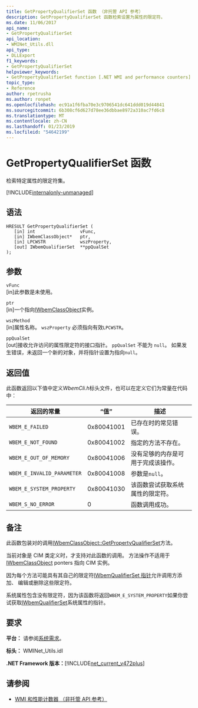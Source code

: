 ```yaml
---
title: GetPropertyQualifierSet 函数 （非托管 API 参考）
description: GetPropertyQualifierSet 函数检索设置为属性的限定符。
ms.date: 11/06/2017
api_name:
- GetPropertyQualifierSet
api_location:
- WMINet_Utils.dll
api_type:
- DLLExport
f1_keywords:
- GetPropertyQualifierSet
helpviewer_keywords:
- GetPropertyQualifierSet function [.NET WMI and performance counters]
topic_type:
- Reference
author: rpetrusha
ms.author: ronpet
ms.openlocfilehash: ec91a1f6fba70e3c9706541dc641ddd019d44841
ms.sourcegitcommit: 6b308cf6d627d78ee36dbbae8972a310ac7fd6c8
ms.translationtype: MT
ms.contentlocale: zh-CN
ms.lasthandoff: 01/23/2019
ms.locfileid: "54642199"
---
```

# <a name="getpropertyqualifierset-function"></a>GetPropertyQualifierSet 函数
检索特定属性的限定符集。

[!INCLUDE[internalonly-unmanaged](../../../../includes/internalonly-unmanaged.md)]
    
## <a name="syntax"></a>语法  
  
```  
HRESULT GetPropertyQualifierSet (
   [in] int                 vFunc, 
   [in] IWbemClassObject*   ptr, 
   [in] LPCWSTR             wszProperty,
   [out] IWbemQualifierSet  **ppQualSet
); 
```  

## <a name="parameters"></a>参数

`vFunc`  
[in]此参数是未使用。

`ptr`  
[in]一个指向[IWbemClassObject](/windows/desktop/api/wbemcli/nn-wbemcli-iwbemclassobject)实例。

`wszMethod`  
[in]属性名称。 `wszProperty` 必须指向有效`LPCWSTR`。 

`ppQualSet`  
[out]接收允许访问的属性限定符的接口指针。 `ppQualSet` 不能为 `null`。 如果发生错误，未返回一个新的对象，并将指针设置为指向`null`。 

## <a name="return-value"></a>返回值

此函数返回以下值中定义*WbemCli.h*标头文件，也可以在定义它们为常量在代码中：

|返回的常量  |“值”  |描述  |
|---------|---------|---------|
|`WBEM_E_FAILED` | 0x80041001 | 已存在时的常见错误。 |
| `WBEM_E_NOT_FOUND` | 0x80041002 | 指定的方法不存在。 |
|`WBEM_E_OUT_OF_MEMORY` | 0x80041006 | 没有足够的内存是可用于完成该操作。 |
|`WBEM_E_INVALID_PARAMETER` | 0x80041008 | 参数是`null`。 |
| `WBEM_E_SYSTEM_PROPERTY` | 0x80041030 | 该函数尝试获取系统属性的限定符。 |
|`WBEM_S_NO_ERROR` | 0 | 函数调用成功。  |
  
## <a name="remarks"></a>备注

此函数包装对的调用[IWbemClassObject::GetPropertyQualifierSet](/windows/desktop/api/wbemcli/nf-wbemcli-iwbemclassobject-getpropertyqualifierset)方法。 

当前对象是 CIM 类定义时，才支持对此函数的调用。 方法操作不适用于[IWbemClassObject](/windows/desktop/api/wbemcli/nn-wbemcli-iwbemclassobject) ponters 指向 CIM 实例。

因为每个方法可能具有其自己的限定符[IWbemQualifierSet 指针](/windows/desktop/api/wbemcli/nn-wbemcli-iwbemqualifierset)允许调用方添加、 编辑或删除这些限定符。

系统属性包含没有限定符，因为该函数将返回`WBEM_E_SYSTEM_PROPERTY`如果你尝试获取[IWbemQualifierSet](/windows/desktop/api/wbemcli/nn-wbemcli-iwbemqualifierset)系统属性的指针。

## <a name="requirements"></a>要求  
**平台：** 请参阅[系统需求](../../../../docs/framework/get-started/system-requirements.md)。  
  
 **标头：** WMINet_Utils.idl  
  
 **.NET Framework 版本：**[!INCLUDE[net_current_v472plus](../../../../includes/net-current-v472plus.md)]  
  
## <a name="see-also"></a>请参阅
- [WMI 和性能计数器 （非托管 API 参考）](index.md)
